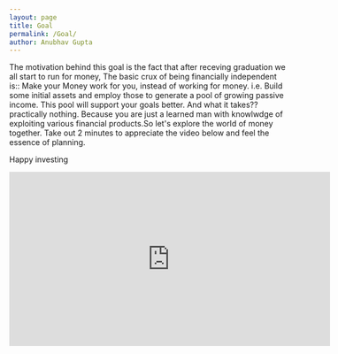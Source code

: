 ```yaml
---
layout: page
title: Goal
permalink: /Goal/
author: Anubhav Gupta
---
```

<style>
           .post-title{
              margin-top: 80px;
            }
            .wrapper a {
              text-decoration: none;
            }

            body {
              background-image: url(https://i.postimg.cc/Vk125xM6/rupixen-com-67cnyou-8-Gk-unsplash.jpgg);
              -webkit-background-size: cover;
              -moz-background-size: cover;
              -o-background-size: cover;
              background-size: cover;
            }

            .trigger {
              margin-top: 10px;
            }

            .trigger a {
              display: inline-block;
              position: relative;
              padding: 20px 5px;
              margin: 0px 20px;
              text-decoration: none;
            }

            .trigger a:before {
              content: "";
              position: absolute;
              width: 0;
              height: 2px;
              bottom: 0;
              left: 0;
              background-color: black;
              visibility: hidden;
              transition: all 0.3s ease-in-out;
            }

            .trigger a:hover:before {
              visibility: visible;
              width: 100%;
            }

            .site-title {
              padding: 10px;
              text-decoration: none;
            }

            .site-header {
              background-color: rgba(252, 250, 250);
              position: fixed;
              top:0;
              width: 100%;
            }

            .post-content {
              background-color: rgba(252, 250, 250, 0.9);
              padding: 50px 80px;
              text-align: justify;
            }

            footer {
              background-color: rgb(223, 219, 217);
            }
  </style>
The motivation behind this goal is the fact that after receving graduation we all start to run for money, The basic crux of being financially independent is:: Make your Money work for you, instead of working for money.
i.e. Build some initial assets and employ those to generate a pool of growing passive income. This pool will support your goals better. And what it takes?? practically nothing. Because you are just a learned man with knowlwdge of exploiting various financial products.So let's explore the world of money together.
Take out 2 minutes to appreciate the video below and feel the essence of planning.

Happy investing




<iframe width="580" height="315" src="https://www.youtube.com/embed/DHJED9XHblk" frameborder="0" allow="accelerometer; autoplay; encrypted-media; gyroscope; picture-in-picture" allowfullscreen></iframe>

